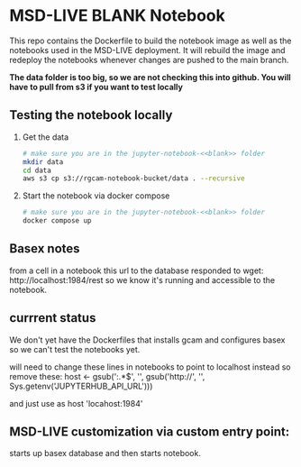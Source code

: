 # MSD-LIVE BLANK Notebook


This repo contains the Dockerfile to build the notebook image as well as the notebooks
used in the MSD-LIVE deployment. It will rebuild the image and redeploy the notebooks
whenever changes are pushed to the main branch.

**The data folder is too big, so we are not checking this into github. You will have
to pull from s3 if you want to test locally**

## Testing the notebook locally

1. Get the data

   ```bash
   # make sure you are in the jupyter-notebook-<<blank>> folder
   mkdir data
   cd data
   aws s3 cp s3://rgcam-notebook-bucket/data . --recursive

   ```

2. Start the notebook via docker compose
   ```bash
   # make sure you are in the jupyter-notebook-<<blank>> folder
   docker compose up
   ```



## Basex notes 
from a cell in a notebook this url to the database responded to wget: http://localhost:1984/rest
so we know it's running and accessible to the notebook. 

## currrent status
We don't yet have the Dockerfiles that installs gcam and configures basex so we can't
test the notebooks yet.

will need to change these lines in notebooks to point to localhost instead so remove these:
host <- gsub(':.*$', '', gsub('http://', '', Sys.getenv('JUPYTERHUB_API_URL')))

and just use as host 'locahost:1984'


## MSD-LIVE customization via custom entry point:
starts up basex database and then starts notebook. 